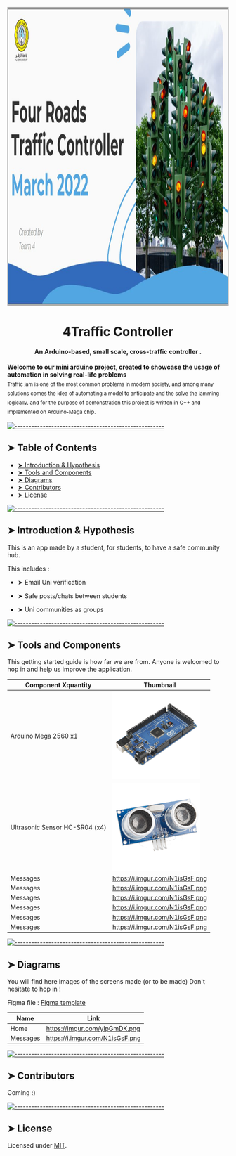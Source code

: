 <p align="center">
  <img src="./Assets/header.png" alt="Logo" width="1200" height="680" />
</p>

<h1 align="center">4Traffic Controller</h1>
<h4 align="center">An Arduino-based, small scale, cross-traffic controller .</h4>

  <b>Welcome to our mini arduino project, created to showcase the usage of automation in solving real-life problems</b></br>
  <sub> Traffic jam is one of the most common problems in modern society, and among many solutions comes the idea of automating a model to anticipate and the solve the jamming logically, and for the purpose of demonstration this project is written in C++ and implemented on Arduino-Mega chip.<sub>
</p>


[![-----------------------------------------------------](https://raw.githubusercontent.com/andreasbm/readme/master/assets/lines/colored.png)](#table-of-contents)

## ➤ Table of Contents

* [➤ Introduction & Hypothesis](#-Introduction-&-Hypothesis)
* [➤ Tools and Components](#-tools-and-components)
* [➤ Diagrams](#-diagrams)
* [➤ Contributors](#-contributors)
* [➤ License](#-license)
</details>


[![-----------------------------------------------------](https://raw.githubusercontent.com/andreasbm/readme/master/assets/lines/colored.png)](#installation)

## ➤ Introduction & Hypothesis

This is an app made by a student, for students, to have a safe community hub.

This includes :

* ➤ Email Uni verification

* ➤ Safe posts/chats between students

* ➤ Uni communities as groups

[![-----------------------------------------------------](https://raw.githubusercontent.com/andreasbm/readme/master/assets/lines/colored.png)](#getting-started-quick)

## ➤ Tools and Components

This getting started guide is how far we are from. Anyone is welcomed to hop in and help us improve the application.

| Component Xquantity  |    Thumbnail     |
|--------------------- |------------------|
| Arduino Mega 2560 x1 |<img src="./Assets/mega.png" width="200" height="200" /> |
| Ultrasonic Sensor HC-SR04 (x4) | <img src="Assets/Ultrasonic_Distance_Sensor_.png" width="200" height="200" />|
| Messages | https://i.imgur.com/N1isGsF.png |
| Messages | https://i.imgur.com/N1isGsF.png |
| Messages | https://i.imgur.com/N1isGsF.png |
| Messages | https://i.imgur.com/N1isGsF.png |
| Messages | https://i.imgur.com/N1isGsF.png |
| Messages | https://i.imgur.com/N1isGsF.png |

[![-----------------------------------------------------](https://raw.githubusercontent.com/andreasbm/readme/master/assets/lines/colored.png)](#templates)

## ➤ Diagrams

You will find here images of the screens made (or to be made)
Don't hesitate to hop in !

Figma file : [Figma template](https://www.figma.com/file/iAYXkVJbIJ273gnuGgQ73u/Uni?node-id=0%3A1)

| Name     |            Link                 |
|----------|---------------------------------|
| Home     | https://imgur.com/ylpGmDK.png   |
| Messages | https://i.imgur.com/N1isGsF.png |


[![-----------------------------------------------------](https://raw.githubusercontent.com/andreasbm/readme/master/assets/lines/colored.png)](#license)


## ➤ Contributors

Coming :)

[![-----------------------------------------------------](https://raw.githubusercontent.com/andreasbm/readme/master/assets/lines/colored.png)](#license)

## ➤ License

Licensed under [MIT](https://opensource.org/licenses/MIT).

